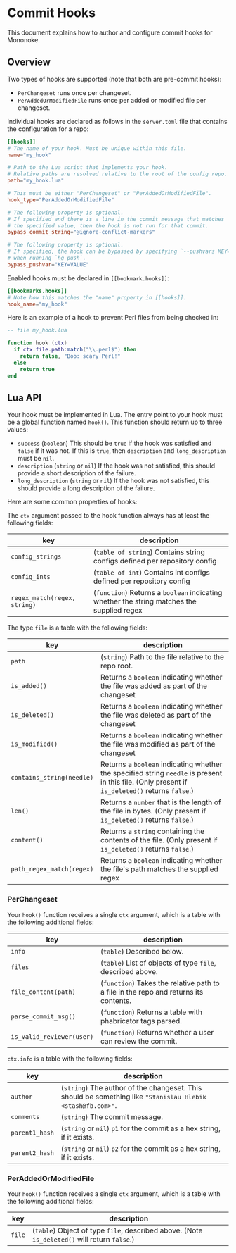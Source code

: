 # Commit Hooks

This document explains how to author and configure commit hooks for Mononoke.

## Overview

Two types of hooks are supported (note that both are pre-commit hooks):

* `PerChangeset` runs once per changeset.
* `PerAddedOrModifiedFile` runs once per added or modified file per changeset.

Individual hooks are declared as follows in the `server.toml` file that
contains the configuration for a repo:

```toml
[[hooks]]
# The name of your hook. Must be unique within this file.
name="my_hook"

# Path to the Lua script that implements your hook.
# Relative paths are resolved relative to the root of the config repo.
path="my_hook.lua"

# This must be either "PerChangeset" or "PerAddedOrModifiedFile".
hook_type="PerAddedOrModifiedFile"

# The following property is optional.
# If specified and there is a line in the commit message that matches
# the specified value, then the hook is not run for that commit.
bypass_commit_string="@ignore-conflict-markers"

# The following property is optional.
# If specified, the hook can be bypassed by specifying `--pushvars KEY=VALUE`
# when running `hg push`.
bypass_pushvar="KEY=VALUE"
```

Enabled hooks must be declared in `[[bookmark.hooks]]`:

```toml
[[bookmarks.hooks]]
# Note how this matches the "name" property in [[hooks]].
hook_name="my_hook"
```

Here is an example of a hook to prevent Perl files from being checked in:

```lua
-- file my_hook.lua

function hook (ctx)
  if ctx.file.path:match("\\.perl$") then
    return false, "Boo: scary Perl!"
  else
    return true
end
```

## Lua API

Your hook must be implemented in Lua. The entry point to your hook must be a
global function named `hook()`. This function should return up to three
values:

* `success` (`boolean`) This should be `true` if the hook was satisfied and
  `false` if it was not. If this is `true`, then `description` and
  `long_description` must be `nil`.
* `description` (`string` or `nil`) If the hook was not satisfied, this
  should provide a short description of the failure.
* `long_description` (`string` or `nil`) If the hook was not satisfied, this
  should provide a long description of the failure.

Here are some common properties of hooks:

The `ctx` argument passed to the hook function always has at least the following
fields:

| key | description |
| --- | ----------- |
| `config_strings` | (`table of string`) Contains string configs defined per repository config |
| `config_ints` | (`table of int`) Contains int configs defined per repository config |
| `regex_match(regex, string)` | (`function`) Returns a `boolean` indicating whether the string matches the supplied regex |

The type `file` is a table with the following fields:

| key | description |
| --------- | ----------- |
| `path` | (`string`) Path to the file relative to the repo root. |
| `is_added()` | Returns a `boolean` indicating whether the file was added as part of the changeset |
| `is_deleted()` | Returns a `boolean` indicating whether the file was deleted as part of the changeset |
| `is_modified()` | Returns a `boolean` indicating whether the file was modified as part of the changeset
| `contains_string(needle)` | Returns a `boolean` indicating whether the specified string `needle` is present in this file. (Only present if `is_deleted()` returns `false`.) |
| `len()` | Returns a `number` that is the length of the file in bytes. (Only present if `is_deleted()` returns `false`.) |
| `content()` | Returns a `string` containing the contents of the file. (Only present if `is_deleted()` returns `false`.) |
| `path_regex_match(regex)` | Returns a `boolean` indicating whether the file's path matches the supplied regex |

### PerChangeset

Your `hook()` function receives a single `ctx` argument, which is a table with
the following additional fields:

| key | description |
| --------- | ----------- |
| `info` | (`table`) Described below. |
| `files` | (`table`) List of objects of type `file`, described above. |
| `file_content(path)` | (`function`) Takes the relative path to a file in the repo and returns its contents. |
| `parse_commit_msg()` | (`function`) Returns a table with phabricator tags parsed. |
| `is_valid_reviewer(user)` | (`function`) Returns whether a user can review the commit. |


`ctx.info` is a table with the following fields:

| key | description |
| --------- | ----------- |
| `author` | (`string`) The author of the changeset. This should be something like `"Stanislau Hlebik <stash@fb.com>"`. |
| `comments` | (`string`) The commit message. |
| `parent1_hash` | (`string` or `nil`) `p1` for the commit as a hex string, if it exists. |
| `parent2_hash` | (`string` or `nil`) `p2` for the commit as a hex string, if it exists. |

### PerAddedOrModifiedFile

Your `hook()` function receives a single `ctx` argument, which is a table with
the following additional fields:

| key | description |
| --------- | ----------- |
| `file` | (`table`) Object of type `file`, described above. (Note `is_deleted()` will return `false`.) |
